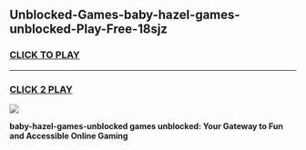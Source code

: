 
## Unblocked-Games-baby-hazel-games-unblocked-Play-Free-18sjz
<h3>
<a href="https://premium76.site?title=baby-hazel-games-unblocked&ref=19M">CLICK TO PLAY</a></h3>
<hr>

<h3>
<a href="https://premium76.site?title=baby-hazel-games-unblocked&ref=19M">CLICK 2 PLAY</a>
  
</h3>

<a href="https://premium76.site?title=baby-hazel-games-unblocked&ref=19M"><img src="https://clearcache.store/games.png"></a>


**baby-hazel-games-unblocked games unblocked: Your Gateway to Fun and Accessible Online Gaming**
